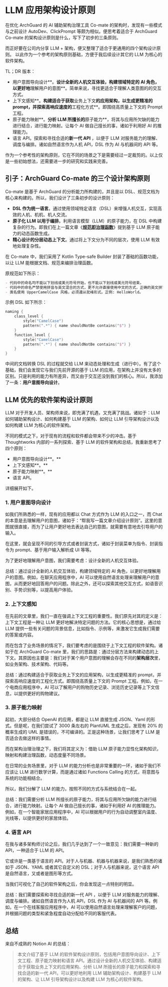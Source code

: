 # LLM 应用架构设计原则

在优化 ArchGuard 的 AI 辅助架构治理工具 Co-mate 的架构时，发现有一些模式与之前设计 AutoDev、ClickPrompt 等颇为相似。便思考着适合于 ArchGuard Co-mate 的架构设计原则是什么，写下了初步的三条原则。

而正好要在公司内分享 LLM + 架构，便又整理了适合于更通用的四个架构设计原则。 以此作为一个参考的架构原则基础，方便于我后续设计其它的 LLM 为核心的软件架构。

TL；DR 版本：

- 用户意图导向设计**。**设计全新的人机交互体验，构建领域特定的 AI 角色，以更好地**理解用户的意图**。简单来说，寻找更适合于理解人类意图的的交互方式。
- 上下文感知**。**构建适合于获取**业务上下文**的应用架构，以生成更精准的 prompt，并探索高响应速度的**工程化方式**。即围绕高质量上下文的 Prompt 工程。
- 原子能力映射**。**分析 LLM 所擅长的**原子能力**，将其与应用所欠缺的能力进行结合，进行能力映射。让每个 AI 做自己擅长的事，诸如于利用好 AI 的推理能力。
- 语言 API。探索和寻找合适的**新一代 API** ，以便于 LLM 对服务能力的理解、调度与编排。诸如自然语言作为人机 API，DSL 作为 AI 与机器间的 API 等。

作为一个参考性的架构原则，它在不同的场景之下是需要经过一定裁剪的。以上仅是一些初始想法，还需要进一步的研究和实践来完善。

## 引子：ArchGuard Co-mate 的三个设计架构原则

Co-mate 是基于 ArchGuard 的分析能力所构建的，并且是以 DSL、规范文档为核心来构建的。所以，我们设计了三条初步的设计原则：

- **DSL 作为统一语言**。通过使用领域特定语言（DSL）来增强人机交互，实现高效的人机、机机、机人交流。
- **原子化 LLM 以用于编排**。利用语言模型（LLM）的原子能力，在 DSL 中构建复杂的行为。即我们在上一篇文章《**[规范即治理函数](https://www.phodal.com/blog/arch-spec-as-governance-function/)**》提到基于 LLM 原子能力的动态函数生成。
- **精心设计的分层动态上下文**。通过将上下文分为不同的层次，使用 LLM 有效地处理复杂性。

在 Co-mate 中，我们采用了 Kotlin Type-safe Builder 封装了基础的函数功能，以让 LLM 能根据文档、规范来编排治理函数。

原规范如下所示：

```markdown
- 代码中的命名均不能以下划线或美元符号开始，也不能以下划线或美元符号结束。
- 代码中的命名严禁使用拼音与英文混合的方式，更不允许直接使用中文的方式，正确的英文拼写和语法可以让阅读者易于理解，避免歧义。
- 类名使用 UpperCamelCase 风格，必须遵从驼峰形式。正例: HelloWorld。
```

示例 DSL 如下所示：

```kotlin
naming {
    class_level {
        style("CamelCase")
        pattern(".*") { name shouldNotBe contains("$") }
    }
    function_level {
        style("CamelCase")
        pattern(".*") { name shouldNotBe contains("$") }
    }
}
```

中间的文档转换 DSL 的过程就交给 LLM 来动态处理和生成（进行中）。有了这个基础，我们会发现它与我们先前开源的基于 LLM 的应用，在架构上并没有太多的区别。只是利用的能力有所差异，而又由于交互还没到我们的核心。所以，我添加了一条：**用户意图导向设计**。

## LLM 优先的软件架构设计原则

LLM 对于开发人员、架构师来说，即充满了机遇，又充满了挑战。诸如于：LLM 如何辅助架构设计、如何构建基于 LLM 的架构、如何让 LLM 引导架构设计以及如何构建 LLM 为核心的软件架构。

不同的模式之下，对于现有的流程和软件都会带来不少的冲击。基于 Thoughtworks 内部的一系列探索、基于 LLM 的软件架构和总结，我重新思考了四个原则：

- 用户意图导向设计**。**
- 上下文感知**。**
- 原子能力映射**。**
- 语言 API。

详细展开如下。

### 1. **用户意图导向设计**

如我们所熟悉的一样，现有的应用都以 Chat 方式作为 LLM 的入口之一，而 Chat 的本意是去理解用户的意图，诸如于：“帮我写一篇文章介绍设计原则”。这里的意图就很直接，而为了让用户更好地去表达自己的意图，就需要有意地去引导用户的输入。

在这里，就会呈现不同的引导方式或者封装方式，诸如于封装菜单为指令、封装指令为 prompt、基于用户输入解析成 UI 等等。

为了更好地理解用户意图，我们需要考虑：设计全新的人机交互体验。

总结：通过设计全新的人机交互体验，构建领域特定的 AI 角色，以更好地理解用户的意图。例如，在聊天应用程序中，AI 可以使用自然语言处理来理解用户的意图，从而更好地回答用户的问题。除此之外，还可以探索其他交互方式，如语音识别、手势识别等，以提高用户体验。

### 2. **上下文感知**

在先前的文章里，我们一直在强调上下文工程的重要性。我们原先对其的定义是：上下文工程是一种让 LLM 更好地解决特定问题的方法。它的核心思想是，通过给 LLM 提供一些有关问题的背景信息，比如指令、示例等，来激发它生成我们需要的答案或内容。

而在包含了业务场景的情况下，我们要考虑的是围绕于上下文工程的软件架构。诸如于在 ArchGuard Co-mate 里，我们的思路是：通过分层方法来构建动态的上下文。其原因也主要是：我们对于某个用户意图的理解会存在不同的**架构层次**里，如业务架构、技术架构、代码等。

总结：通过构建适合于获取业务上下文的应用架构，以生成更精准的 prompt，并探索高响应速度的工程化方式。即围绕高质量上下文的 Prompt 工程。例如，在一个电商应用程序中，AI 可以了解用户的购物历史记录、浏览历史记录等上下文信息，以提供更好的购物建议。

### 3. **原子能力映射**

起初，大部分结合  OpenAI 的应用，都是让 LLM 直接生成 JSON、Yaml 的形式。但是呢，在我们尝试了 3000 条左右的 PlantUML 生成之后，发现有 20% 的概率生成的 UML 是错误的，不可编译的。正是这种场景，让我们思考了 LLM 是否适合去做这样的事情。

而在架构治理治理之下，我们将其定义为：借助 LLM 原子能力显性化架构知识，映射和构建治理函数，动态度量不同场景。

在日常的业务场景里，对于 LLM 的能力分析也是非常重要的一环，诸如于我们不应该让 LLM 进行数学计算，而是通过诸如 Functions Calling 的方式，将意图与系统的功能相结合。

所以，我们分解了 LLM 的能力，按照不同的方式与系统结合在一起。

总结：我们需要分析 LLM 所擅长的原子能力，将其与应用所欠缺的能力进行结合，进行能力映射。让每个 AI 做自己擅长的事，诸如于利用好 AI 的推理能力。例如，在一个智能家居应用程序中，AI 可以根据用户的行为自动调整室内温度、光线等，以提供更好的家居体验。

### 4. **语言 API**

在我与诸多架构师讨论之后，我们几乎达到了一个一致意见：我们需要一种新的 API，一种适合于 LLM 的 API。

它或许是一类基于语言的 API。对于人与机器、机器与机器来说，是我们熟悉的诸如于 JSON、YAML 或者其它自定义的 DSL；对于人与机器来说，这个语言 API 是自然语言，又或者是图形等方式。

当我们可视化了自己的软件架构之后，你会发现这一点特别的明显。

总结：我们需要探索和寻找合适的新一代 API ，以便于 LLM 对服务能力的理解、调度与编排。诸如自然语言作为人机 API，DSL 作为 AI 与机器间的 API 等。例如，在一个在线客服应用程序中，AI 可以使用自然语言处理来理解客户的问题，并根据问题的类型和紧急程度自动分配给不同的客服代表。

## 总结

来自不成熟的 Notion AI 的总结：

> 本文介绍了基于 LLM 的软件架构设计原则，包括用户意图导向设计、上下文工程、原子能力映射和语言 API。通过设计全新的人机交互体验、构建适合于获取业务上下文的应用架构、分析 LLM 所擅长的原子能力和探索和寻找合适的新一代 API，可以更好地利用 LLM 辅助架构设计、构建基于 LLM 的架构、让 LLM 引导架构设计以及构建 LLM 为核心的软件架构。
